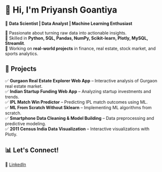 # 👋 Hi, I'm Priyansh Goantiya
🚀 **Data Scientist | Data Analyst | Machine Learning Enthusiast**  

🔹 Passionate about turning raw data into actionable insights.  
🔹 Skilled in **Python, SQL, Pandas, NumPy, Scikit-learn, Plotly, MySQL, Streamlit**.  
🔹 Working on **real-world projects** in finance, real estate, stock market, and sports analytics.  

## 📌 Projects  
✅ **Gurgaon Real Estate Explorer Web App** – Interactive analysis of Gurgaon real estate market.  
✅ **Indian Startup Funding Web App** – Analyzing startup investments and trends.  
✅ **IPL Match Win Predictor** – Predicting IPL match outcomes using ML.  
✅ **ML From Scratch Without Sklearn** – Implementing ML algorithms from scratch.  
✅ **Smartphone Data Cleaning & Model Building** – Data preprocessing and predictive modeling.  
✅ **2011 Census India Data Visualization** – Interactive visualizations with Plotly.  

## 📊 Let's Connect!  
🔗 [LinkedIn](https://www.linkedin.com/in/priyansh-goantiya-161267281/)
